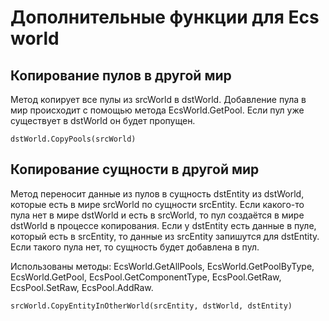 # Дополнительные функции для Ecs world

## Копирование пулов в другой мир

Метод копирует все пулы из srcWorld в dstWorld. Добавление пула в мир происходит с помощью метода EcsWorld.GetPool. Если пул уже существует в dstWorld он будет пропущен.

```
dstWorld.CopyPools(srcWorld)
```

## Копирование сущности в другой мир

Метод переносит данные из пулов в сущность dstEntity из dstWorld, которые есть в мире srcWorld по сущности srcEntity. Если какого-то пула нет в мире dstWorld и есть в srcWorld, то пул создаётся в мире dstWorld в процессе копирования. Если у dstEntity есть данные в пуле, который есть в srcEntity, то данные из srcEntity запишутся для dstEntity. Если такого пула нет, то сущность будет добавлена в пул.

Использованы методы: EcsWorld.GetAllPools, EcsWorld.GetPoolByType, EcsWorld.GetPool, EcsPool.GetComponentType, EcsPool.GetRaw, EcsPool.SetRaw, EcsPool.AddRaw.

```
srcWorld.CopyEntityInOtherWorld(srcEntity, dstWorld, dstEntity)
```
